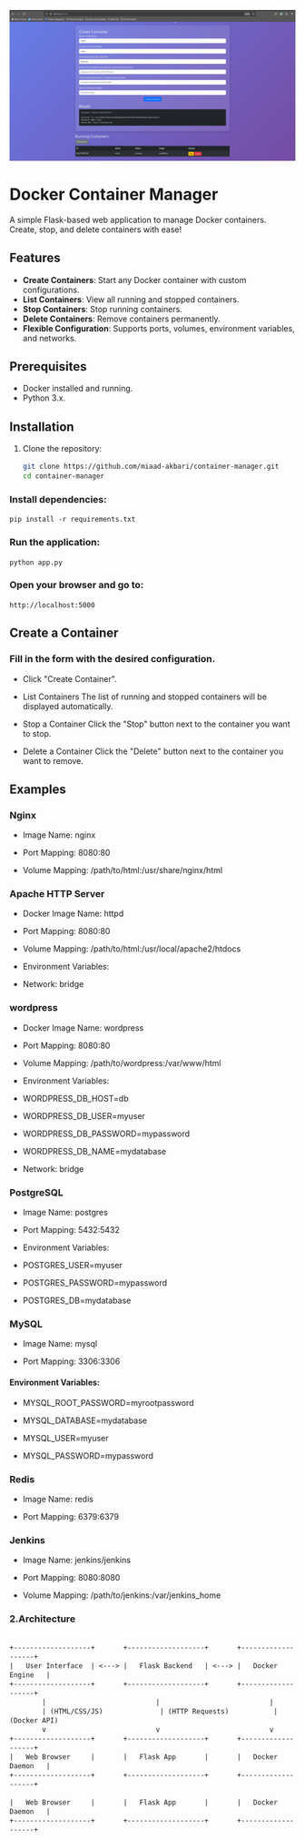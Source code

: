 

![alt text](image.png)

# Docker Container Manager

A simple Flask-based web application to manage Docker containers. Create, stop, and delete containers with ease!

## Features
- **Create Containers**: Start any Docker container with custom configurations.
- **List Containers**: View all running and stopped containers.
- **Stop Containers**: Stop running containers.
- **Delete Containers**: Remove containers permanently.
- **Flexible Configuration**: Supports ports, volumes, environment variables, and networks.

## Prerequisites
- Docker installed and running.
- Python 3.x.

## Installation
1. Clone the repository:
   ```bash
   git clone https://github.com/miaad-akbari/container-manager.git
   cd container-manager

### Install dependencies:

```
pip install -r requirements.txt
```
### Run the application:

```
python app.py
```
### Open your browser and go to:

```
http://localhost:5000
```
## Create a Container

### Fill in the form with the desired configuration.

* Click "Create Container".

* List Containers
The list of running and stopped containers will be displayed automatically.

* Stop a Container
Click the "Stop" button next to the container you want to stop.

* Delete a Container
Click the "Delete" button next to the container you want to remove.

## Examples
### Nginx
* Image Name: nginx

* Port Mapping: 8080:80

* Volume Mapping: /path/to/html:/usr/share/nginx/html

###  Apache HTTP Server 

* Docker Image Name: httpd

* Port Mapping: 8080:80 

* Volume Mapping: /path/to/html:/usr/local/apache2/htdocs 

* Environment Variables: 

* Network: bridge
### wordpress

* Docker Image Name: wordpress

* Port Mapping: 8080:80

* Volume Mapping: /path/to/wordpress:/var/www/html 

* Environment Variables:

* WORDPRESS_DB_HOST=db 

* WORDPRESS_DB_USER=myuser 

* WORDPRESS_DB_PASSWORD=mypassword 

* WORDPRESS_DB_NAME=mydatabase

* Network: bridge
### PostgreSQL
* Image Name: postgres

* Port Mapping: 5432:5432

* Environment Variables:

* POSTGRES_USER=myuser

* POSTGRES_PASSWORD=mypassword

* POSTGRES_DB=mydatabase

### MySQL
* Image Name: mysql

* Port Mapping: 3306:3306

#### Environment Variables:

* MYSQL_ROOT_PASSWORD=myrootpassword

* MYSQL_DATABASE=mydatabase

* MYSQL_USER=myuser

* MYSQL_PASSWORD=mypassword

### Redis
* Image Name: redis

* Port Mapping: 6379:6379

### Jenkins
* Image Name: jenkins/jenkins

* Port Mapping: 8080:8080

* Volume Mapping: /path/to/jenkins:/var/jenkins_home

### 2.Architecture
```

+-------------------+       +-------------------+       +-------------------+
|   User Interface  | <---> |   Flask Backend   | <---> |   Docker Engine   |
+-------------------+       +-------------------+       +-------------------+
        |                           |                           |
        | (HTML/CSS/JS)              | (HTTP Requests)           | (Docker API)
        v                           v                           v
+-------------------+       +-------------------+       +-------------------+
|   Web Browser     |       |   Flask App       |       |   Docker Daemon   |
+-------------------+       +-------------------+       +-------------------+

|   Web Browser     |       |   Flask App       |       |   Docker Daemon   |
+-------------------+       +-------------------+       +-------------------+

```
